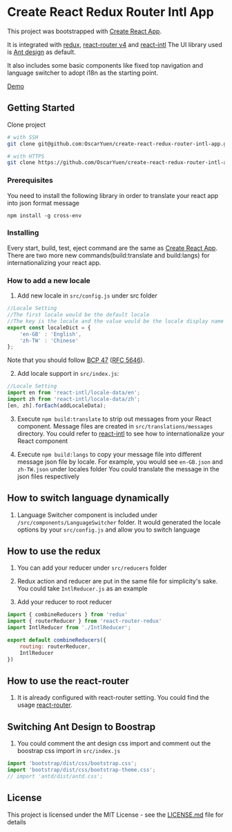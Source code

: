 # Create React Redux Router Intl App

This project was bootstrapped with [Create React App](https://github.com/facebookincubator/create-react-app).

It is integrated with [redux](https://github.com/reactjs/redux), [react-router v4](https://github.com/ReactTraining/react-router) and [react-intl](https://github.com/yahoo/react-intl)
The UI library used is [Ant design](https://github.com/ant-design/ant-design) as default.

It also includes some basic components like fixed top navigation and language switcher to adopt i18n as the starting point.

[Demo](https://oscaryuen.github.io/create-react-redux-router-intl-app/)

## Getting Started

Clone project
```bash
# with SSH
git clone git@github.com:OscarYuen/create-react-redux-router-intl-app.git YOUR_PROJECT_NAME

# with HTTPS
git clone https://github.com/OscarYuen/create-react-redux-router-intl-app.git YOUR_PROJECT_NAME
```

### Prerequisites

You need to install the following library in order to translate your react app into json format message

```
npm install -g cross-env
```

### Installing

Every start, build, test, eject command are the same as [Create React App](https://github.com/facebookincubator/create-react-app).
There are two more new commands(build:translate and build:langs) for internationalizing your react app.

### How to add a new locale

1. Add new locale in `src/config.js` under src folder

```js
//Locale Setting
//The first locale would be the default locale
//The key is the locale and the value would be the locale display name
export const localeDict = {
    'en-GB' : 'English',
    'zh-TW' : 'Chinese'
};
```
Note that you should follow
[BCP 47](https://tools.ietf.org/html/bcp47)
([RFC 5646](https://tools.ietf.org/html/rfc5646)).

2. Add locale support in `src/index.js`:
```js
//Locale Setting
import en from 'react-intl/locale-data/en';
import zh from 'react-intl/locale-data/zh';
[en, zh].forEach(addLocaleData);
```

3. Execute `npm build:translate` to strip out messages from your React component.
   Message files are created in `src/translations/messages` directory.
   You could refer to [react-intl](https://github.com/yahoo/react-intl) to see how to internationalize your React component


4. Execute `npm build:langs` to copy your message file into different message json file by locale.
   For example, you would see `en-GB.json` and `zh-TW.json` under locales folder
   You could translate the message in the json files respectively
   
## How to switch language dynamically
1. Language Switcher component is included under `/src/components/LanguageSwitcher` folder. It would generated the locale options by your `src/config.js` and allow you to switch language

## How to use the redux

1. You can add your reducer under `src/reducers` folder

2. Redux action and reducer are put in the same file for simplicity's sake. You could take `IntlReducer.js` as an example

3. Add your reducer to root reducer
```js
import { combineReducers } from 'redux'
import { routerReducer } from 'react-router-redux'
import IntlReducer from './IntlReducer';

export default combineReducers({
    routing: routerReducer,
    IntlReducer
})
```

## How to use the react-router

1. It is already configured with react-router setting. You could find the usage [react-router](https://github.com/ReactTraining/react-router).

## Switching Ant Design to Boostrap

1. You could comment the ant design css import and comment out the boostrap css import in `src/index.js`

```js
import 'bootstrap/dist/css/bootstrap.css';
import 'bootstrap/dist/css/bootstrap-theme.css';
// import 'antd/dist/antd.css';
```

## License

This project is licensed under the MIT License - see the [LICENSE.md](LICENSE.md) file for details


